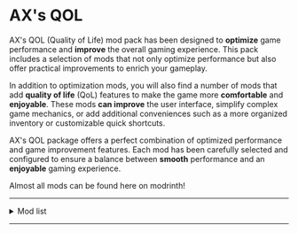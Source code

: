 # AX's QOL

AX's QOL (Quality of Life) mod pack has been designed to **optimize** game performance and **improve** the overall gaming experience. This pack includes a selection of mods that not only optimize performance but also offer practical improvements to enrich your gameplay.

In addition to optimization mods, you will also find a number of mods that add **quality of life** (QoL) features to make the game more **comfortable** and **enjoyable**. These mods **can improve** the user interface, simplify complex game mechanics, or add additional conveniences such as a more organized inventory or customizable quick shortcuts.

AX's QOL package offers a perfect combination of optimized performance and game improvement features. Each mod has been carefully selected and configured to ensure a balance between **smooth** performance and an **enjoyable** gaming experience.

Almost all mods can be found here on modrinth!

---
<details>
  <summary>Mod list</summary>

1. Advancement Plaques
 
2. Ambient Enviroment 
 
3. C2me

4. Cloth config
 
5. Collective

6. CraftPresence

7. CreativeCore

8. Debugify

9. DisableCustomWorldsAdvice

10. Entity Culling

11. Doubledoors

12. Essentials

13. Exordium

14. Fabric Api

15. Fabric Language kotlin

16. Fastload+

17. Ferritecore

18. Iceberg

19. ImmidiatelyFast

20. Iris

21. Krypton

22. Lazydfu

23. Lithium

24. Memoryleakfix

25. Modmeny

26. Modmeny-badges-lib

27. Moreculling

28. NoChatReports

29. Simple f3

30. Smoothboot Fabric

31. Sodium fabric

32. Soundphysics

33. Starlight

34. Status-effect-bars

35. Tia

37. TravelersTitles

38. Ui-utils

39. Visuality

40. vpm

41. Yet another config lib

42. YungsApi
</details>

---
